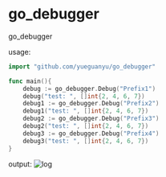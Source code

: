 # go_debugger

go_debugger

usage:

```go
import "github.com/yueguanyu/go_debugger"

func main(){
    debug := go_debugger.Debug("Prefix1")
	debug("test: ", []int{2, 4, 6, 7})
	debug1 := go_debugger.Debug("Prefix2")
	debug1("test: ", []int{2, 4, 6, 7})
	debug2 := go_debugger.Debug("Prefix3")
	debug2("test: ", []int{2, 4, 6, 7})
	debug3 := go_debugger.Debug("Prefix4")
	debug3("test: ", []int{2, 4, 6, 7})
}
```

output:
![log](https://raw.githubusercontent.com/yueguanyu/go_debugger/master/log.png)
